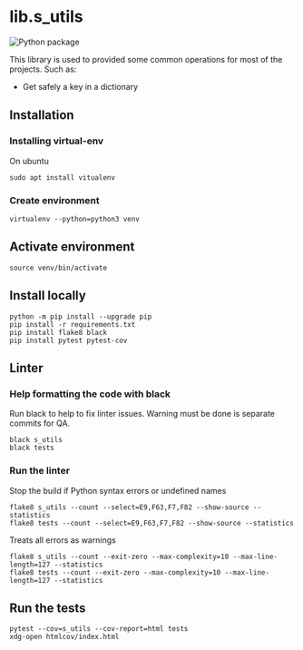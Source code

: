 # lib.s_utils

![Python package](https://github.com/soft-r-evolution/lib.s_utils/workflows/Python%20package/badge.svg)

This library is used to provided some common operations for most of the projects. Such as:

* Get safely a key in a dictionary

## Installation

### Installing virtual-env

On ubuntu

```
sudo apt install vitualenv
```

### Create environment

```
virtualenv --python=python3 venv
```

## Activate environment

```
source venv/bin/activate
```

## Install locally

```
python -m pip install --upgrade pip
pip install -r requirements.txt
pip install flake8 black
pip install pytest pytest-cov
```

## Linter

### Help formatting the code with black

Run black to help to fix linter issues. Warning must be done is separate commits for QA.

```
black s_utils
black tests
```

### Run the linter

Stop the build if Python syntax errors or undefined names

```
flake8 s_utils --count --select=E9,F63,F7,F82 --show-source --statistics
flake8 tests --count --select=E9,F63,F7,F82 --show-source --statistics
```

Treats all errors as warnings

```
flake8 s_utils --count --exit-zero --max-complexity=10 --max-line-length=127 --statistics
flake8 tests --count --exit-zero --max-complexity=10 --max-line-length=127 --statistics
```

## Run the tests

```
pytest --cov=s_utils --cov-report=html tests
xdg-open htmlcov/index.html
```
